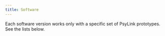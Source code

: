 ```yaml
---
title: Software
---
```


Each software version works only with a specific set of PsyLink prototypes. See the lists below.
